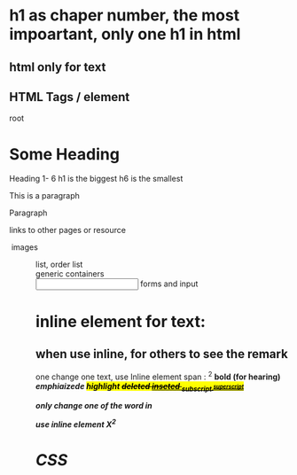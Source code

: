 # h1 as chaper number, the most impoartant, only one h1 in html

## html only for text 

## HTML Tags / element 
<html> root </html>
<head>
<title> Title </title>

<body> </body>
<h1> Some Heading </h1>  Heading 1- 6
h1 is the biggest 
h6 is the smallest
<p> This is a paragraph </p> Paragraph

<a> links to other pages or resource</a>

<img> images

<ul> <ol>   list, order list

<div> <span> generic containers

<form> <input> forms and input



# inline element for text:
## when use inline, for others to see the remark
one change one text, use Inline element
span : <sup> 2</sup>
<strong> bold (for hearing)
<em>  emphiaizede 
<mark> highlight
<del> deleted
<ins> inseted
<sub> subscript
<sup> superscript

only change one of the word in <p> use inline element 
X<sup>2</sup> 

# CSS <span> </span>